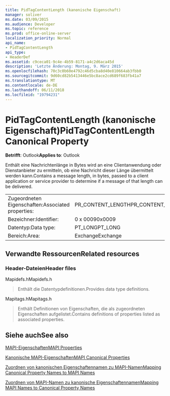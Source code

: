 ```yaml
---
title: PidTagContentLength (kanonische Eigenschaft)
manager: soliver
ms.date: 03/09/2015
ms.audience: Developer
ms.topic: reference
ms.prod: office-online-server
localization_priority: Normal
api_name:
- PidTagContentLength
api_type:
- HeaderDef
ms.assetid: c9ceca01-9c4e-4b59-8171-a4c2d6aca45d
description: 'Letzte Änderung: Montag, 9. März 2015'
ms.openlocfilehash: 70c3c0b60e4792c46d5cba8d40e810664ab3fbb0
ms.sourcegitcommit: 9d60cd82b5413446e5bc8ace2cd689f683fb41a7
ms.translationtype: MT
ms.contentlocale: de-DE
ms.lasthandoff: 06/11/2018
ms.locfileid: "19794231"
---
```

# <a name="pidtagcontentlength-canonical-property"></a><span data-ttu-id="fb48e-103">PidTagContentLength (kanonische Eigenschaft)</span><span class="sxs-lookup"><span data-stu-id="fb48e-103">PidTagContentLength Canonical Property</span></span>

  
  
<span data-ttu-id="fb48e-104">**Betrifft**: Outlook</span><span class="sxs-lookup"><span data-stu-id="fb48e-104">**Applies to**: Outlook</span></span> 
  
<span data-ttu-id="fb48e-105">Enthält eine Nachrichtenlänge in Bytes wird an eine Clientanwendung oder Dienstanbieter zu ermitteln, ob eine Nachricht dieser Länge übermittelt werden kann.</span><span class="sxs-lookup"><span data-stu-id="fb48e-105">Contains a message length, in bytes, passed to a client application or service provider to determine if a message of that length can be delivered.</span></span> 
  
|||
|:-----|:-----|
|<span data-ttu-id="fb48e-106">Zugeordneten Eigenschaften:</span><span class="sxs-lookup"><span data-stu-id="fb48e-106">Associated properties:</span></span>  <br/> |<span data-ttu-id="fb48e-107">PR_CONTENT_LENGTH</span><span class="sxs-lookup"><span data-stu-id="fb48e-107">PR_CONTENT_LENGTH</span></span>  <br/> |
|<span data-ttu-id="fb48e-108">Bezeichner:</span><span class="sxs-lookup"><span data-stu-id="fb48e-108">Identifier:</span></span>  <br/> |<span data-ttu-id="fb48e-109">0 x 0009</span><span class="sxs-lookup"><span data-stu-id="fb48e-109">0x0009</span></span>  <br/> |
|<span data-ttu-id="fb48e-110">Datentyp:</span><span class="sxs-lookup"><span data-stu-id="fb48e-110">Data type:</span></span>  <br/> |<span data-ttu-id="fb48e-111">PT_LONG</span><span class="sxs-lookup"><span data-stu-id="fb48e-111">PT_LONG</span></span>  <br/> |
|<span data-ttu-id="fb48e-112">Bereich:</span><span class="sxs-lookup"><span data-stu-id="fb48e-112">Area:</span></span>  <br/> |<span data-ttu-id="fb48e-113">Exchange</span><span class="sxs-lookup"><span data-stu-id="fb48e-113">Exchange</span></span>  <br/> |
   
## <a name="related-resources"></a><span data-ttu-id="fb48e-114">Verwandte Ressourcen</span><span class="sxs-lookup"><span data-stu-id="fb48e-114">Related resources</span></span>

### <a name="header-files"></a><span data-ttu-id="fb48e-115">Header-Dateien</span><span class="sxs-lookup"><span data-stu-id="fb48e-115">Header files</span></span>

<span data-ttu-id="fb48e-116">Mapidefs.h</span><span class="sxs-lookup"><span data-stu-id="fb48e-116">Mapidefs.h</span></span>
  
> <span data-ttu-id="fb48e-117">Enthält die Datentypdefinitionen.</span><span class="sxs-lookup"><span data-stu-id="fb48e-117">Provides data type definitions.</span></span>
    
<span data-ttu-id="fb48e-118">Mapitags.h</span><span class="sxs-lookup"><span data-stu-id="fb48e-118">Mapitags.h</span></span>
  
> <span data-ttu-id="fb48e-119">Enthält Definitionen von Eigenschaften, die als zugeordneten Eigenschaften aufgelistet.</span><span class="sxs-lookup"><span data-stu-id="fb48e-119">Contains definitions of properties listed as associated properties.</span></span>
    
## <a name="see-also"></a><span data-ttu-id="fb48e-120">Siehe auch</span><span class="sxs-lookup"><span data-stu-id="fb48e-120">See also</span></span>



[<span data-ttu-id="fb48e-121">MAPI-Eigenschaften</span><span class="sxs-lookup"><span data-stu-id="fb48e-121">MAPI Properties</span></span>](mapi-properties.md)
  
[<span data-ttu-id="fb48e-122">Kanonische MAPI-Eigenschaften</span><span class="sxs-lookup"><span data-stu-id="fb48e-122">MAPI Canonical Properties</span></span>](mapi-canonical-properties.md)
  
[<span data-ttu-id="fb48e-123">Zuordnen von kanonischen Eigenschaftennamen zu MAPI-Namen</span><span class="sxs-lookup"><span data-stu-id="fb48e-123">Mapping Canonical Property Names to MAPI Names</span></span>](mapping-canonical-property-names-to-mapi-names.md)
  
[<span data-ttu-id="fb48e-124">Zuordnen von MAPI-Namen zu kanonische Eigenschaftennamen</span><span class="sxs-lookup"><span data-stu-id="fb48e-124">Mapping MAPI Names to Canonical Property Names</span></span>](mapping-mapi-names-to-canonical-property-names.md)

